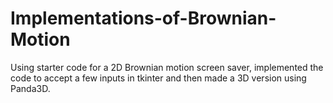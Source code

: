 # Implementations-of-Brownian-Motion
Using starter code for a 2D Brownian motion screen saver, implemented the code to accept a few inputs in tkinter and then made a 3D version using Panda3D.

